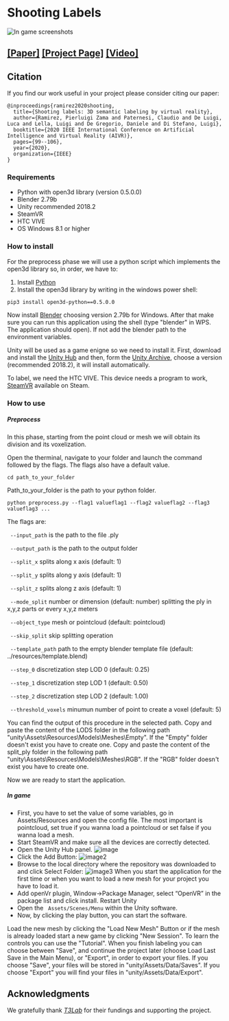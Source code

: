 # Shooting Labels 
![In game screenshots](Readme/teaser.png)

## [[Paper]](https://arxiv.org/abs/1910.05021) [[Project Page]](https://cvlab-unibo.github.io/shootinglabelsweb/) [[Video]](https://youtu.be/96vsTui8ZLg)

## Citation
If you find our work useful in your project please consider citing our paper:

```
@inproceedings{ramirez2020shooting,
  title={Shooting labels: 3D semantic labeling by virtual reality},
  author={Ramirez, Pierluigi Zama and Paternesi, Claudio and De Luigi, Luca and Lella, Luigi and De Gregorio, Daniele and Di Stefano, Luigi},
  booktitle={2020 IEEE International Conference on Artificial Intelligence and Virtual Reality (AIVR)},
  pages={99--106},
  year={2020},
  organization={IEEE}
}

```

### Requirements
* Python with open3d library (version 0.5.0.0)
* Blender 2.79b
* Unity recommended 2018.2
* SteamVR
* HTC VIVE
* OS Windows 8.1 or higher

### How to install 
For the preprocess phase we will use a python script which implements the open3d library so, in order, we have to:
1) Install [Python](https://www.python.org/downloads/)
2) Install the open3d library by writing in the windows power shell:
```
pip3 install open3d-python==0.5.0.0
```
Now install [Blender](https://download.blender.org/release/Blender2.79/) choosing version 2.79b for Windows. After that make sure you can run this application using the shell (type "blender" in WPS. The application should open). If not add the blender path to the environment variables.

Unity will be used as a game enigne so we need to install it. First, download and install the [Unity Hub](https://unity3d.com/get-unity/download) and then, form the [Unity Archive](https://unity3d.com/get-unity/download/archive), choose a version (recommended 2018.2), it will install automatically.

To label, we need the HTC VIVE. This device needs a program to work, [SteamVR](https://store.steampowered.com/app/250820/SteamVR/) available on Steam. 


### How to use
##### Preprocess
In this phase, starting from the point cloud or mesh we will obtain its division and its voxelization.

Open the therminal, navigate to your folder and launch the command followed by the flags. The flags also have a default value. 

 ```
 cd path_to_your_folder
 ```
 Path_to_your_folder is the path to your python folder.

```
python preprocess.py --flag1 valueflag1 --flag2 valueflag2 --flag3 valueflag3 ...  
```

The flags are:

``` --input_path``` is the path to the file .ply

``` --output_path``` is the path to the output folder

``` --split_x``` splits along x axis (default: 1)

``` --split_y``` splits along y axis (default: 1)

``` --split_z``` splits along z axis (default: 1)

``` --mode_split``` number or dimension (default: number) splitting the ply in x,y,z parts or every x,y,z meters

``` --object_type``` mesh or pointcloud (default: pointcloud) 

``` --skip_split``` skip splitting operation 

``` --template_path``` path to the empty blender template file (default: ../resources/template.blend)

``` --step_0``` discretization step LOD 0 (default: 0.25)

``` --step_1``` discretization step LOD 1 (default: 0.50)

``` --step_2``` discretization step LOD 2 (default: 1.00)

``` --threshold_voxels``` minumun number of point to create a voxel (default: 5)


You can find the output of this procedure in the selected path. Copy and paste the content of the LODS folder in the following path "unity\Assets\Resources\Models\Meshes\Empty". If the "Empty" folder doesn't exist you have to create one. Copy and paste the content of the split_ply folder in the following path "unity\Assets\Resources\Models\Meshes\RGB". If the "RGB" folder doesn't exist you have to create one. 

Now we are ready to start the application. 

##### In game
* First, you have to set the value of some variables, go in Assets/Resources and open the config file. The most important is pointcloud, set true if you wanna load a pointcloud or set false if you wanna load a mesh.
* Start SteamVR and make sure all the devices are correctly detected. 
* Open the Unity Hub panel.
![image](Readme/5.PNG)
* Click the Add Button:
![image2](Readme/7.png)
* Browse to the local directory where the repository was downloaded to and click Select Folder:
![image3](Readme/6.PNG)
When you start the application for the first time or when you want to load a new mesh for your project you have to load it. 
* Add openVr plugin, Window->Package Manager, select “OpenVR” in the package list and click install. Restart Unity
* Open the ``` Assets/Scenes/Menu``` within the Unity software.
* Now, by clicking the play button, you can start the software. 

Load the new mesh by clicking the "Load New Mesh" Button or if the mesh is already loaded start a new game by clicking "New Session". 
To learn the controls you can use the "Tutorial".
When you finish labeling you can choose between "Save", and continue the project later (choose Load Last Save in the Main Menu), or "Export", in order to export your files. If you choose "Save", your files will be stored in "unity/Assets/Data/Saves". If you choose "Export" you will find your files in "unity/Assets/Data/Export".

## Acknowledgments 

We gratefully thank [_T3Lab_](https://www.t3lab.it/) for their fundings and supporting the project.
